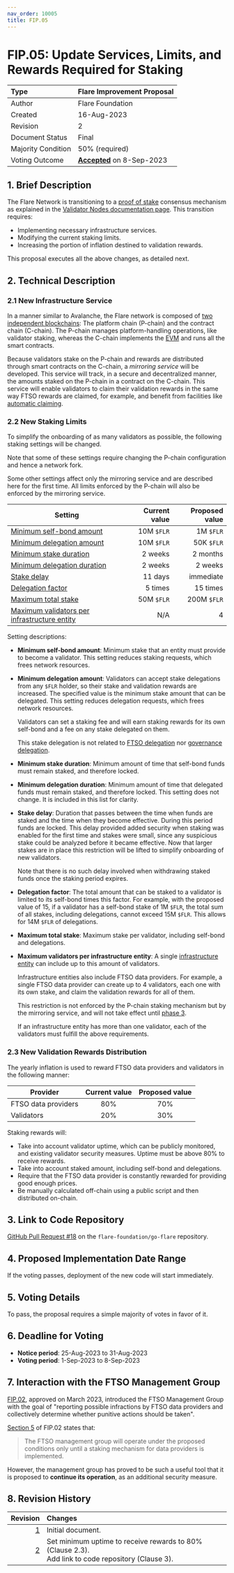 ```yaml
---
nav_order: 10005
title: FIP.05
---
```


# FIP.05: Update Services, Limits, and Rewards Required for Staking

| Type               | Flare Improvement Proposal                 |
| :----------------- | :----------------------------------------- |
| Author             | Flare Foundation                           |
| Created            | 16-Aug-2023                                |
| Revision           | 2                                          |
| Document Status    | Final                                      |
| Majority Condition | 50% (required)                             |
| Voting Outcome     | [**Accepted**][ProposalLink] on 8-Sep-2023 |

[ProposalLink]: https://portal.flare.network/proposal/view/115140506966436016229428851010197993705384354938653006064424080138950501877188?chainId=14

## 1. Brief Description

The Flare Network is transitioning to a [proof of stake](https://docs.flare.network/tech/glossary#proof_of_stake) consensus mechanism as explained in the [Validator Nodes documentation page](https://docs.flare.network/tech/validators).
This transition requires:

* Implementing necessary infrastructure services.
* Modifying the current staking limits.
* Increasing the portion of inflation destined to validation rewards.

This proposal executes all the above changes, as detailed next.

## 2. Technical Description

### 2.1 New Infrastructure Service

In a manner similar to Avalanche, the Flare network is composed of [two independent blockchains](https://docs.avax.network/learn/avalanche/avalanche-platform): The platform chain (P-chain) and the contract chain (C-chain).
The P-chain manages platform-handling operations, like validator staking, whereas the C-chain implements the [EVM](https://docs.flare.network/tech/glossary#evm) and runs all the smart contracts.

Because validators stake on the P-chain and rewards are distributed through smart contracts on the C-chain, a _mirroring service_ will be developed.
This service will track, in a secure and decentralized manner, the amounts staked on the P-chain in a contract on the C-chain.
This service will enable validators to claim their validation rewards in the same way FTSO rewards are claimed, for example, and benefit from facilities like [automatic claiming](https://docs.flare.network/tech/automatic-claiming).

### 2.2 New Staking Limits

To simplify the onboarding of as many validators as possible, the following staking settings will be changed.

Note that some of these settings require changing the P-chain configuration and hence a network fork.

Some other settings affect only the mirroring service and are described here for the first time.
All limits enforced by the P-chain will also be enforced by the mirroring service.

| Setting                                                                                       | Current value | Proposed value |
| --------------------------------------------------------------------------------------------- | ------------: | -------------: |
| [Minimum self-bond amount](#minimum-self-bond-amount)                                         |    10M `$FLR` |      1M `$FLR` |
| [Minimum delegation amount](#minimum-delegation-amount)                                       |    10M `$FLR` |     50K `$FLR` |
| [Minimum stake duration](#minimum-stake-duration)                                             |       2 weeks |       2 months |
| [Minimum delegation duration](#minimum-delegation-duration)                                   |       2 weeks |        2 weeks |
| [Stake delay](#stake-delay)                                                                   |       11 days |      immediate |
| [Delegation factor](#delegation-factor)                                                       |       5 times |       15 times |
| [Maximum total stake](#maximum-total-stake)                                                   |    50M `$FLR` |    200M `$FLR` |
| [Maximum validators per infrastructure entity](#maximum-validators-per-infrastructure-entity) |           N/A |              4 |

Setting descriptions:

<a name="minimum-self-bond-amount"></a>

* **Minimum self-bond amount**: Minimum stake that an entity must provide to become a validator.
    This setting reduces staking requests, which frees network resources.

<a name="minimum-delegation-amount"></a>

* **Minimum delegation amount**: Validators can accept stake delegations from any `$FLR` holder, so their stake and validation rewards are increased.
    The specified value is the minimum stake amount that can be delegated.
    This setting reduces delegation requests, which frees network resources.

    Validators can set a staking fee and will earn staking rewards for its own self-bond and a fee on any stake delegated on them.

    This stake delegation is not related to [FTSO delegation](https://docs.flare.network/tech/ftso#delegation) nor [governance delegation](https://docs.flare.network/tech/governance#vote-transfer).

<a name="minimum-stake-duration"></a>

* **Minimum stake duration**: Minimum amount of time that self-bond funds must remain staked, and therefore locked.

<a name="minimum-delegation-duration"></a>

* **Minimum delegation duration**: Minimum amount of time that delegated funds must remain staked, and therefore locked.
    This setting does not change.
    It is included in this list for clarity.

<a name="stake-delay"></a>

* **Stake delay**: Duration that passes between the time when funds are staked and the time when they become effective.
    During this period funds are locked.
    This delay provided added security when staking was enabled for the first time and stakes were small, since any suspicious stake could be analyzed before it became effective.
    Now that larger stakes are in place this restriction will be lifted to simplify onboarding of new validators.

    Note that there is no such delay involved when withdrawing staked funds once the staking period expires.

<a name="delegation-factor"></a>

* **Delegation factor**: The total amount that can be staked to a validator is limited to its self-bond times this factor.
    For example, with the proposed value of 15, if a validator has a self-bond stake of 1M `$FLR`, the total sum of all stakes, including delegations, cannot exceed 15M `$FLR`.
    This allows for 14M `$FLR` of delegations.

<a name="maximum-total-stake"></a>

* **Maximum total stake**: Maximum stake per validator, including self-bond and delegations.

<a name="maximum-validators-per-infrastructure-entity"></a>

* **Maximum validators per infrastructure entity**: A single [infrastructure entity](https://docs.flare.network/tech/validators) can include up to this amount of validators.

    Infrastructure entities also include FTSO data providers.
    For example, a single FTSO data provider can create up to 4 validators, each one with its own stake, and claim the validation rewards for all of them.

    This restriction is not enforced by the P-chain staking mechanism but by the mirroring service, and will not take effect until [phase 3](https://docs.flare.network/tech/validators#phase-3).

    If an infrastructure entity has more than one validator, each of the validators must fulfill the above requirements.

### 2.3 New Validation Rewards Distribution

The yearly inflation is used to reward FTSO data providers and validators in the following manner:

| Provider            | Current value | Proposed value |
| ------------------- | :-----------: | :------------: |
| FTSO data providers |      80%      |      70%       |
| Validators          |      20%      |      30%       |

Staking rewards will:

* Take into account validator uptime, which can be publicly monitored, and existing validator security measures.
    Uptime must be above 80% to receive rewards.
* Take into account staked amount, including self-bond and delegations.
* Require that the FTSO data provider is constantly rewarded for providing good enough prices.
* Be manually calculated off-chain using a public script and then distributed on-chain.

## 3. Link to Code Repository

[GitHub Pull Request #18](https://github.com/flare-foundation/go-flare/pull/18) on the `flare-foundation/go-flare` repository.

## 4. Proposed Implementation Date Range

If the voting passes, deployment of the new code will start immediately.

## 5. Voting Details

To pass, the proposal requires a simple majority of votes in favor of it.

## 6. Deadline for Voting

* **Notice period**: 25-Aug-2023 to 31-Aug-2023
* **Voting period**: 1-Sep-2023 to 8-Sep-2023

## 7. Interaction with the FTSO Management Group

[FIP.02](./FIP_2.md), approved on March 2023, introduced the FTSO Management Group with the goal of "reporting possible infractions by FTSO data providers and collectively determine whether punitive actions should be taken".

[Section 5](./FIP_2.md#5-duration-of-the-proposed-changes) of FIP.02 states that:

> The FTSO management group will operate under the proposed conditions only until a staking mechanism for data providers is implemented.

However, the management group has proved to be such a useful tool that it is proposed to **continue its operation**, as an additional security measure.

## 8. Revision History

|  Revision | Changes                                                                                               |
| --------: | :---------------------------------------------------------------------------------------------------- |
| [1][rev1] | Initial document.                                                                                     |
|    [2](#) | Set minimum uptime to receive rewards to 80% (Clause 2.3).<br>Add link to code repository (Clause 3). |

[rev1]: https://github.com/flare-foundation/governance-proposals/blob/f62238/FIP/FIP_5.md
